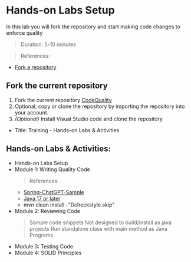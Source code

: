 # Hands-on Labs Setup
In this lab you will fork the repository and start making code changes to enforce quality
> Duration: 5-10 minutes

> References:
- [Fork a repository](https://docs.github.com/en/get-started/quickstart/fork-a-repo)

## Fork the current repository

1. Fork the current repository [CodeQuality](https://github.com/BasujitaBhattacharya/CodeQuality)
2. Optional, copy or clone the repository by importing the repository into your account.
3. _(Optional)_ Install Visual Studio code and clone the repository

- Title: Training - Hands-on Labs & Activities
## Hands-on Labs & Activities:
-  Hands-on Labs Setup
-  Module 1: Writing Quality Code
      > References:
      - [Spring-ChatGPT-Sample](https://github.com/Azure-Samples/spring-chatgpt-sample)
      - [Java 17 or later](https://learn.microsoft.com/en-us/java/openjdk/download#openjdk-17081-lts)
      - mvn clean install -"Dcheckstyle.skip"
-  Module 2: Reviewing Code
      > Sample code snippets
      > Not designed to build/install as java projects
      > Run standalone class with main method as Java Programs
-  Module 3: Testing Code
-  Module 4: SOLID Principles

